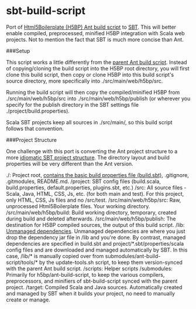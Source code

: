 sbt-build-script
================

Port of [Html5Boilerplate (H5BP) Ant build script][1] to [SBT][0].  This will better enable compiled, preprocessed, minified H5BP integration with Scala web projects.  Not to mention the fact that SBT is much more concise than Ant.

###Setup

This script works a little differently from the [parent Ant build script][1].  Instead of copying/cloning the build script into the H5BP root directory, you will first clone this build script, then copy or clone H5BP into this build script's source directory, more specifically into ./src/main/web/h5bp/src.

Running the build script will then copy the compiled/minified H5BP from ./src/main/web/h5bp/src into ./src/main/web/h5bp/publish (or wherever you specify for the publish directory in the SBT settings file ./project/build.properties).

Scala SBT projects keep all sources in ./src/main/, so this build script follows that convention.

###Project Structure

One challenge with this port is converting the Ant project structure to a more [idiomatic SBT project structure][4].  The directory layout and build properties will be very different than the Ant version.

./:                         Project root, [contains the basic build properties file (build.sbt)][3], .gitignore, .gitmodules, README.md.
/project:                   SBT config files (build.scala, build.properties, default.properties, plugins.sbt, etc.)
/src:                       All source files - Scala, Java, HTML, CSS, Js, etc. (for both main and test).  For this project, only HTML, CSS, Js files and no /src/test.
/src/main/web/h5bp/src:     Raw, unprocessed Html5Boilerplate files.  Your working directory.
/src/main/web/h5bp/build:   Build working directory, temporary, created during build and deleted afterwards.
/src/main/web/h5bp/publish: The destination for H5BP compiled sources, the output of this build script.
/lib:                       [Unmanaged dependencies][5].  Unmanaged dependencies are where you just drop the dependency jar file in /lib and you're done.  By contrast, managed dependencies are specified in build.sbt and project/\*.sbt/properties/scala config files and are downloaded and managed automatically by SBT.  In this case, /lib/\* is manually copied over from submodules/ant-build-script/tools/\* by the update-tools.sh script, to keep them version-synced with the parent Ant build script.
/scripts:                   Helper scripts
/submodules:                Primarily for h5bp/ant-build-script, to keep the various compilers, preprocessors, and minifiers of sbt-build-script synced with the parent project.
/target:                    Compiled Scala and Java sources.  Automatically created and managed by SBT when it builds your project, no need to manually create or manage.


[0]:    https://github.com/harrah/xsbt
[1]:    https://github.com/h5bp/ant-build-script
[2]:    https://github.com/h5bp/html5-boilerplate
[3]:    https://github.com/harrah/xsbt/wiki/Getting-Started-Hello
[4]:    https://github.com/harrah/xsbt/wiki/Getting-Started-Directories
[5]:    https://github.com/harrah/xsbt/wiki/Getting-Started-Library-Dependencies

